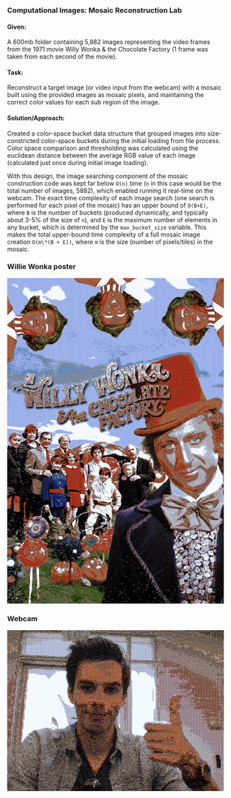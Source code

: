 ### Computational Images: Mosaic Reconstruction Lab

#### Given:
A 600mb folder containing 5,882 images representing the video frames from the 1971 movie Willy Wonka & the Chocolate Factory (1 frame was taken from each second of the movie).

#### Task:

Reconstruct a target image (or video input from the webcam) with a mosaic built using the provided images as mosaic pixels, and maintaining the correct color values for each sub region of the image. 

#### Solution/Approach:

Created a color-space bucket data structure that grouped images into size-constricted color-space buckets during the initial loading from file process. Color space comparison and thresholding was calculated using the euclidean distance between the average RGB value of each image (calculated just once during initial image loading). 

With this design, the image searching component of the mosaic construction code was kept far below `O(n)` time (`n` in this case would be the total number of images, 5882), which enabled running it real-time on the webcam. The exact time complexity of each image search (one search is performed for each pixel of the mosaic) has an upper bound of `O(B+E)`, where `B` is the number of buckets (produced dynamically, and typically about 3-5% of the size of `n`), and `E` is the maximum number of elements in any bucket, which is determined by the `max_bucket_size` variable. This makes the total upper-bound time complexity of a full mosaic image creation `O(m\*(B + E))`, where `m` is the size (number of pixels/tiles) in the mosaic.


### Willie Wonka poster
![oops, image link is broken. check the sample/ folder](sample/mosaic.png)


### Webcam

<p align="center">
  <img src="sample/capture.png" alt="oops, image link is broken. check the sample/ folder">
</p>
  

